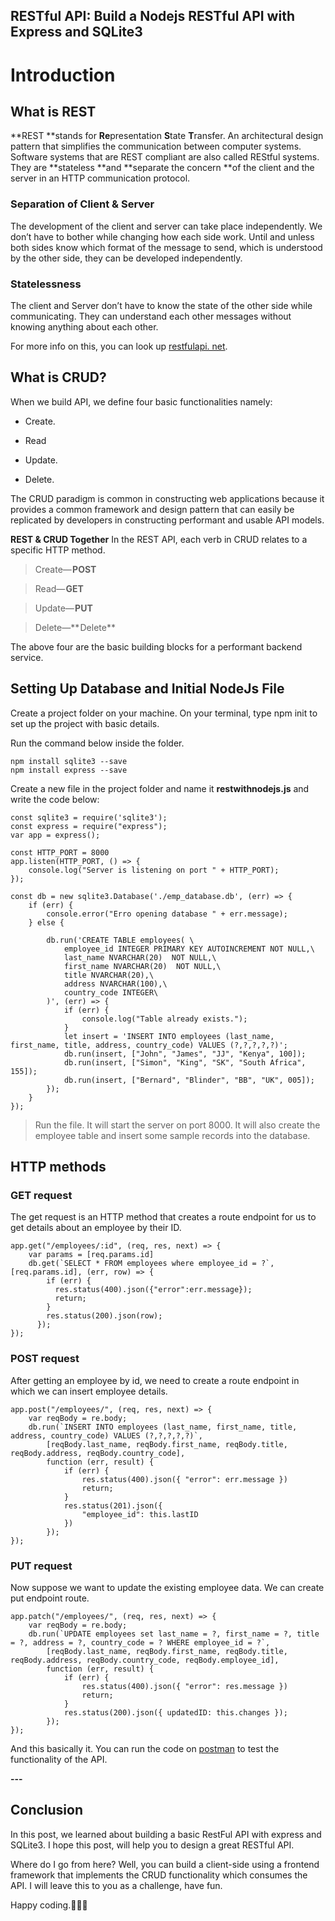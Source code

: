 ## RESTful API: Build a Nodejs RESTful API with Express and SQLite3

# Introduction
## What is REST
**REST **stands for **Re**presentation **S**tate **T**ransfer. An architectural design pattern that simplifies the communication between computer systems. Software systems that are REST compliant are also called REStful systems. They are **stateless **and **separate the concern **of the client and the server in an HTTP communication protocol.

### Separation of Client & Server

The development of the client and server can take place independently. We don’t have to bother while changing how each side work. Until and unless both sides know which format of the message to send, which is understood by the other side, they can be developed independently.

### Statelessness

The client and Server don’t have to know the state of the other side while communicating. They can understand each other messages without knowing anything about each other.

 For more info on this, you can look up [restfulapi. net](https://restfulapi.net/statelessness/).

## What is CRUD?
When we build API, we define four basic functionalities namely:

- Create. 

- Read

-  Update.

- Delete.


The CRUD paradigm is common in constructing web applications because it provides a common framework and design pattern that can easily be replicated by developers in constructing performant and usable  API models.

**REST & CRUD Together**
In the REST API, each verb in CRUD relates to a specific HTTP method.

> Create— **POST**

> Read— **GET**

> Update— **PUT**

> Delete—** Delete**

The above four are the basic building blocks for a performant backend service.

## Setting Up Database and Initial NodeJs File
Create a project folder on your machine.
On your terminal, type npm init to set up the project with basic details. 

Run the command below inside the folder.


```
npm install sqlite3 --save
npm install express --save 

```

Create a new file in the project folder and name it **restwithnodejs.js** and write the code below:


```
const sqlite3 = require('sqlite3');
const express = require("express");
var app = express();

const HTTP_PORT = 8000
app.listen(HTTP_PORT, () => {
    console.log("Server is listening on port " + HTTP_PORT);
});

const db = new sqlite3.Database('./emp_database.db', (err) => {
    if (err) {
        console.error("Erro opening database " + err.message);
    } else {

        db.run('CREATE TABLE employees( \
            employee_id INTEGER PRIMARY KEY AUTOINCREMENT NOT NULL,\
            last_name NVARCHAR(20)  NOT NULL,\
            first_name NVARCHAR(20)  NOT NULL,\
            title NVARCHAR(20),\
            address NVARCHAR(100),\
            country_code INTEGER\
        )', (err) => {
            if (err) {
                console.log("Table already exists.");
            }
            let insert = 'INSERT INTO employees (last_name, first_name, title, address, country_code) VALUES (?,?,?,?,?)';
            db.run(insert, ["John", "James", "JJ", "Kenya", 100]);
            db.run(insert, ["Simon", "King", "SK", "South Africa", 155]);
            db.run(insert, ["Bernard", "Blinder", "BB", "UK", 005]);
        });
    }
});
``` 

> Run the file.
> It will start the server on port 8000. It will also create the employee table and insert some sample records into the database.

 ## HTTP methods
### GET request

The get request is an HTTP method that creates a route endpoint for us to get details about an employee by their ID.

```
app.get("/employees/:id", (req, res, next) => {
    var params = [req.params.id]
    db.get(`SELECT * FROM employees where employee_id = ?`, [req.params.id], (err, row) => {
        if (err) {
          res.status(400).json({"error":err.message});
          return;
        }
        res.status(200).json(row);
      });
});
``` 
### POST request
After getting an employee by id, we need to create a route endpoint in which we can insert employee details.


```
app.post("/employees/", (req, res, next) => {
    var reqBody = re.body;
    db.run(`INSERT INTO employees (last_name, first_name, title, address, country_code) VALUES (?,?,?,?,?)`,
        [reqBody.last_name, reqBody.first_name, reqBody.title, reqBody.address, reqBody.country_code],
        function (err, result) {
            if (err) {
                res.status(400).json({ "error": err.message })
                return;
            }
            res.status(201).json({
                "employee_id": this.lastID
            })
        });
});
``` 

### PUT request
Now suppose we want to update the existing employee data. We can create put endpoint route.

```
app.patch("/employees/", (req, res, next) => {
    var reqBody = re.body;
    db.run(`UPDATE employees set last_name = ?, first_name = ?, title = ?, address = ?, country_code = ? WHERE employee_id = ?`,
        [reqBody.last_name, reqBody.first_name, reqBody.title, reqBody.address, reqBody.country_code, reqBody.employee_id],
        function (err, result) {
            if (err) {
                res.status(400).json({ "error": res.message })
                return;
            }
            res.status(200).json({ updatedID: this.changes });
        });
});
``` 

And this basically it.  You can run the code on [postman](https://www.postman.com/)
to test the functionality of the API.


**---**
## Conclusion
In this post, we learned about building a basic RestFul API with express and SQLite3. I hope this post, will help you to design a great RESTful API.

Where do I go from here? Well, you can build a client-side using a frontend framework that implements the CRUD functionality which consumes the API. I will leave this to you as a challenge, have fun.

Happy coding.👨‍💻😊











